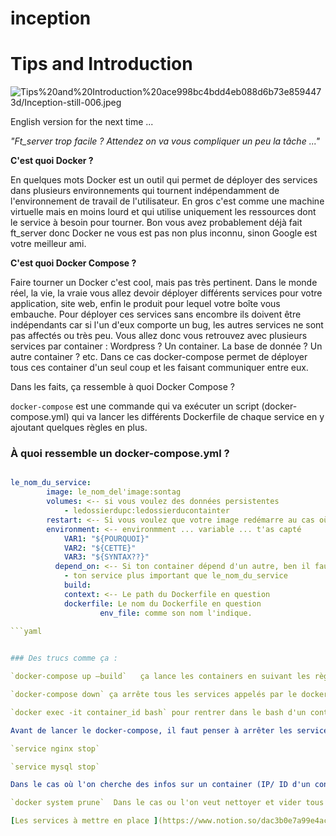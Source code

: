 # inception

# Tips and Introduction

![Tips%20and%20Introduction%20ace998bc4bdd4eb088d6b73e8594473d/Inception-still-006.jpeg](Tips%20and%20Introduction%20ace998bc4bdd4eb088d6b73e8594473d/Inception-still-006.jpeg)

English version for the next time ... 

*"Ft_server trop facile ? Attendez on va vous compliquer un peu la tâche ..."* 

**C'est quoi Docker ?** 

En quelques mots Docker est un outil qui permet de déployer des services dans plusieurs environnements qui tournent indépendamment de l'environnement de travail de l'utilisateur. En gros c'est comme une machine virtuelle mais en moins lourd et qui utilise uniquement les ressources dont le service à besoin pour tourner. Bon vous avez probablement déjà fait ft_server  donc Docker ne vous est pas non plus inconnu, sinon Google est votre meilleur ami. 

**C'est quoi Docker Compose ?** 

Faire tourner un Docker c'est cool, mais pas très pertinent. Dans le monde réel, la vie, la vraie vous allez devoir déployer différents services pour votre application, site web, enfin le produit pour lequel votre boîte vous embauche. Pour déployer ces services sans encombre ils doivent être indépendants car si l'un d'eux comporte un bug, les autres services ne sont pas affectés ou très peu. Vous allez donc vous retrouvez avec plusieurs services par container : Wordpress ? Un container. La base de donnée ? Un autre container ? etc. Dans ce cas docker-compose permet de déployer tous ces container d'un seul coup et les faisant communiquer entre eux. 

Dans les faits, ça ressemble à quoi Docker Compose ? 

`docker-compose` est une commande qui va exécuter un script (docker-compose.yml) qui va lancer les différents Dockerfile de chaque service en y ajoutant quelques règles en plus. 

### À quoi ressemble un docker-compose.yml ?

```yaml

le_nom_du_service:
        image: le_nom_del'image:sontag
        volumes: <-- si vous voulez des données persistentes 
            - ledossierdupc:ledossierducontainter
        restart: <-- Si vous voulez que votre image redémarre au cas où ...
        environment: <-- environmment ... variable ... t'as capté 
            VAR1: "${POURQUOI}"
            VAR2: "${CETTE}"
            VAR3: "${SYNTAX??}"
          depend_on: <-- Si ton container dépend d'un autre, ben il faut le préciser
            - ton service plus important que le_nom_du_service
	        build: 
            context: <-- Le path du Dockerfile en question
            dockerfile: Le nom du Dockerfile en question 
					env_file: comme son nom l'indique. 
        
```yaml 


### Des trucs comme ça :

`docker-compose up —build`   ça lance les containers en suivant les règles du docker-compose.yml et ça build Dockerfile en même temps. 

`docker-compose down` ça arrête tous les services appelés par le docker-compose.yml. 

`docker exec -it container_id bash` pour rentrer dans le bash d'un container qui est en train de tourner (c'est cool pour debuguer) 

Avant de lancer le docker-compose, il faut penser à arrêter les services nginx et mysql du système pour libérer vos ports pour vos services DOcker: 

`service nginx stop` 

`service mysql stop`

Dans le cas où l'on cherche des infos sur un container (IP/ ID d'un container etc ...) : `docker ps`

`docker system prune`  Dans le cas ou l'on veut nettoyer et vider tous les containers pour un rebuild propre (parce'que les pruneaux ça permet de ne plus être ... enfin bref).  

[Les services à mettre en place ](https://www.notion.so/dac3b0e7a99e4acb8d31d3447e61d6d5)
